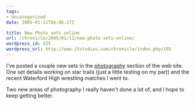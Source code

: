 ```yaml
---
tags:
- Uncategorized
date: 2005-01-11T06:06:27Z

title: New Photo sets online
url: /chronicle/2005/01/11/new-photo-sets-online/
wordpress_id: 435
wordpress_url: http://www.j5studios.com/chronicle/index.php/105
---
```


I've posted a couple new sets in the <a href="http://www.j5studios.com/photography/">photography</a> section of the web site.  One set details working on star trails (just a little testing on my part) and the recent Waterford High wrestling matches I went to.


Two new areas of photography I really haven't done a lot of, and I hope to keep getting better.

